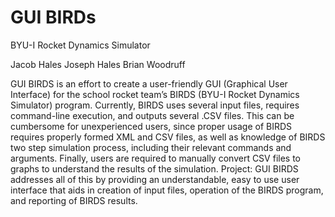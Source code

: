 GUI BIRDs
====

BYU-I Rocket Dynamics Simulator

Jacob Hales
Joseph Hales
Brian Woodruff

GUI BIRDS is an effort to create a user-friendly GUI (Graphical User Interface) for the school rocket team’s BIRDS (BYU-I Rocket Dynamics Simulator) program. Currently, BIRDS uses several input files, requires command-line execution, and outputs several .CSV files. This can be cumbersome for unexperienced users, since proper usage of BIRDS requires properly formed XML and CSV files, as well as knowledge of BIRDS two step simulation process, including their relevant commands and arguments. Finally, users are required to manually convert CSV files to graphs to understand the results of the simulation. Project: GUI BIRDS addresses all of this by providing an understandable, easy to use user interface that aids in creation of input files, operation of the BIRDS program, and reporting of BIRDS results.
